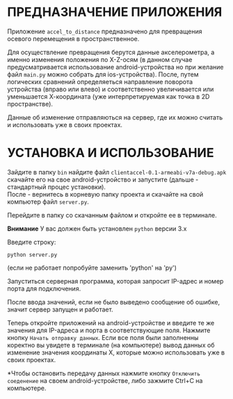 # ПРЕДНАЗНАЧЕНИЕ ПРИЛОЖЕНИЯ

Приложение `accel_to_distance` предназначено для превращения осевого перемещения в пространственное.  

Для осуществление превращения берутся данные акселерометра, а именно изменения положения по X-Z-осям (в данном случае предусматривается использование android-устройства но при желание файл `main.py` можно собрать для ios-устройства).  После, путем логических сравнений определяеться направление поворота устройства (вправо или влево) и соответственно увеличивается или уменьшается  Х-координата (уже интерпретируемая как точка в 2D пространстве).  

Данные об изменение отправляються на сервер, где их можно считать и использовать уже в своих проектах.  

# УСТАНОВКА И ИСПОЛЬЗОВАНИЕ


Зайдите в папку `bin` найдите файл `clientaccel-0.1-armeabi-v7a-debug.apk` скачайте его на свое android-устройство и запустите (дальше - стандартный процес установки).  
После - вернитесь в корневую папку проекта и скачайте на свой компьютер файл `server.py`. 

Перейдите в папку со скачанным файлом и откройте ее в терминале.  

**Внимание** У вас должен быть установлен `python` версии 3.х  

Введите строку:  

`python server.py`

(если не работает попробуйте заменить 'python' на 'py')

Запуститься серверная программа, которая запросит IP-адрес и номер порта для подключения. 

После ввода значений, если не было выведено сообщение об ошибке, значит сервер запущен и работает.   

Теперь откройте приложений на android-устройстве и введите те же значения для IP-адреса и порта в соответствующие поля. Нажмите кнопку `Начать отправку данных`.   Если все поля были заполненны коректно вы увидете в терминале (на компьютере) вывод данных об изменение значения координаты Х, которые можно использовать уже в своих проектах.  

*Чтобы остановить передачу данных нажмите кнопку `Отключить соеденение` на своем android-устройстве, либо зажмите Ctrl+C на компьютере.
